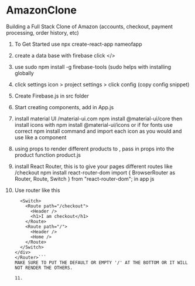 # AmazonClone

Building a Full Stack Clone of Amazon (accounts, checkout, payment processing, order history, etc)

1. To Get Started use
   npx create-react-app nameofapp

2. create a data base with firebase
   click </>

3. use sudo npm install -g firebase-tools (sudo helps with installing globally

4. click settings icon > project settings > click config (copy config snippet)

5. Create Firebase.js in src folder

6. Start creating components, add in App.js

7. install material UI /material-ui.com npm install @material-ui/core
   then install icons with npm install @material-ui/icons or if for fonts use correct npm install command and import each icon as you would and use like a component

8. using props to render different products to <product/>, pass in props into the product function product.js

9. install React Router, this is to give your pages different routes like /checkout
   npm install react-router-dom
   import { BrowserRouter as Router, Route, Switch } from "react-router-dom"; in app js

10. Use router like this <Router>
      ```<div className="app">
        <Switch>
          <Route path="/checkout">
            <Header />
            <h1>I am checkout</h1>
          </Route>
          <Route path="/">
            <Header />
            <Home />
          </Route>
        </Switch>
      </div>
    </Router>```
    MAKE SURE TO PUT THE DEFAULT OR EMPTY '/' AT THE BOTTOM OR IT WILL NOT RENDER THE OTHERS.

    11.
